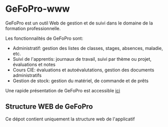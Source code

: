 # GeFoPro-www
GeFoPro est un outil Web de gestion et de suivi dans le domaine de la formation professionnelle.

Les fonctionnalités de GeFoPro sont:
* Administratif: gestion des listes de classes, stages, absences, maladie, etc.
* Suivi de l'apprentis: journaux de travail, suivi par thème ou projet, évaluations et notes
* Cours CIE: évaluations et autoévalutations, gestion des documents administratifs
* Gestion de stock: gestion du matériel, de commande et de prêts

Une rapide présentation de GeFoPro est accessible [ici](https://prezi.com/p/edit/vd7czwxvlaq1/)

## Structure WEB de GeFoPro
Ce dépot contient uniquement la structure web de l'applicatif
